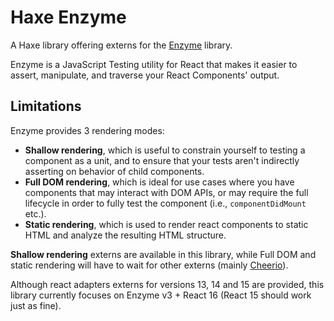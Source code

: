 # Haxe Enzyme

A Haxe library offering externs for the [Enzyme](https://github.com/airbnb/enzyme) library.

Enzyme is a JavaScript Testing utility for React that makes it easier to assert, manipulate, and traverse your React Components' output.

## Limitations

Enzyme provides 3 rendering modes:
* **Shallow rendering**, which is useful to constrain yourself to testing a component as a unit, and to ensure that your tests aren't indirectly asserting on behavior of child components.
* **Full DOM rendering**, which is ideal for use cases where you have components that may interact with DOM APIs, or may require the full lifecycle in order to fully test the component (i.e., `componentDidMount` etc.).
* **Static rendering**, which is used to render react components to static HTML and analyze the resulting HTML structure.

**Shallow rendering** externs are available in this library, while Full DOM and static rendering will have to wait for other externs (mainly [Cheerio](http://cheeriojs.github.io/cheerio/)).

Although react adapters externs for versions 13, 14 and 15 are provided, this library currently focuses on Enzyme v3 + React 16 (React 15 should work just as fine).
